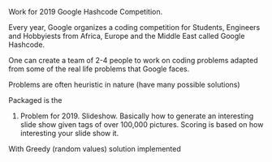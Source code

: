 Work for 2019 Google Hashcode Competition. 

Every year, Google organizes a coding competition for Students, Engineers and Hobbyiests from
Africa, Europe and the Middle East called Google Hashcode. 

One can create a team of 2-4 people to work on coding problems adapted
from some of the real life problems that Google faces. 

Problems are often heuristic in nature (have many possible solutions)

Packaged is the
1. Problem for 2019. Slideshow. Basically how to generate an interesting 
slide show given tags of over 100,000 pictures. 
Scoring is based on how interesting your slide show it. 

With Greedy (random values) solution implemented
